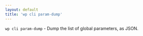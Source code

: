 ```yaml
---
layout: default
title: 'wp cli param-dump'
---
```


`wp cli param-dump` - Dump the list of global parameters, as JSON.



